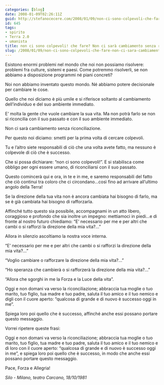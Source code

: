 ```yaml
---
categories: [blog]
date: 2008-01-09T02:26:11Z
guid: http://stefanocecere.com/2008/01/09/non-ci-sono-colpevoli-che-fare-non-ci-sara-cambiamento-senza-riconciliazione/
id: 645
tags:
- spirito
- Terra 2.0
- umanista
title: non ci sono colpevoli! che fare? Non ci sarà cambiamento senza riconciliazione.
slug: /2008/01/09/non-ci-sono-colpevoli-che-fare-non-ci-sara-cambiamento-senza-riconciliazione/
---
```


Esistono enormi problemi nel mondo che noi non possiamo risolvere: problemi fra culture, sistemi e paesi. Come potremmo risolverli, se non abbiamo a disposizione programmi né piani concreti?

Noi non abbiamo inventato questo mondo. Né abbiamo potere decisionale per cambiare le cose.
  
Quello che noi diciamo è più umile e si riferisce soltanto al cambiamento dell’individuo e del suo ambiente immediato.

E’ molta la gente che vuole cambiare la sua vita. Ma non potrà farlo se non si riconcilia con il suo passato e con il suo ambiente immediato.

Non ci sarà cambiamento senza riconciliazione.

Per questo noi diciamo: smetti per la prima volta di cercare colpevoli.
  
Tu e l’altro siete responsabili di ciò che una volta avete fatto, ma nessuno è colpevole di ciò che è successo.

Che si possa dichiarare: “non ci sono colpevoli!”. E si stabilisca come obbligo per ogni essere umano, di riconciliarsi con il suo passato.

Questo comincerà qui e ora, in te e in me, e saremo responsabili del fatto che ciò continui tra coloro che ci circondano…così fino ad arrivare all’ultimo angolo della Terra!

Se la direzione della tua vita non è ancora cambiata hai bisogno di farlo, ma se è già cambiata hai bisogno di rafforzarla.

Affinché tutto questo sia possibile, accompagnami in un atto libero, coraggioso e profondo che sia inoltre un impegno: mettiamoci in piedi…e di fronte al nostro futuro chiediamo: “E’ necessario per me e per altri che cambi o si rafforzi la direzione della mia vita?…”

Allora in silenzio ascoltiamo la nostra voce interna.

“E’ necessario per me e per altri che cambi o si rafforzi la direzione della mia vita?…”

“Voglio cambiare o rafforzare la direzione della mia vita?…”

“Ho speranza che cambierà o si rafforzerà la direzione della mia vita?…”

“Allora che sgorghi in me la Forza e la Luce della vita”.

Oggi e non domani va verso la riconciliazione; abbraccia tua moglie o tuo marito, tuo figlio, tua madre e tuo padre, saluta il tuo amico e il tuo nemico e digli con il cuore aperto: “qualcosa di grande e di nuovo è successo oggi in me”.

Spiega loro poi quello che è successo, affinché anche essi possano portare questo messaggio.

Vorrei ripetere queste frasi:

Oggi e non domani va verso la riconciliazione; abbraccia tua moglie o tuo marito, tuo figlio, tua madre e tuo padre, saluta il tuo amico e il tuo nemico e dì loro con il cuore aperto: “qualcosa di grande e di nuovo è successo oggi in me”, e spiega loro poi quello che è successo, in modo che anche essi possano portare questo messaggio.

Pace, Forza e Allegria!

_Silo - Milano, teatro Carcano, 18/10/1981_